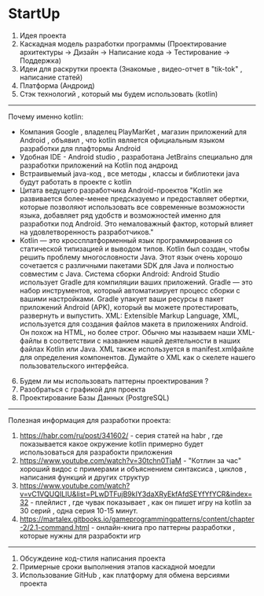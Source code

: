 # StartUp
1) Идея проекта
2) Каскадная модель разработки программы (Проектирование архитектуры -> Дизайн -> Написание кода -> Тестирование -> Поддержка)
3) Идеи для раскрутки проекта (Знакомые , видео-отчет в "tik-tok" , написание статей)
4) Платформа (Андроид)
5) Стэк технологий , который мы будем использовать (kotlin)
--------------------------------------------------------------------------------------------------------------------------------------------------------------------
  Почему именно kotlin:
  - Компания Google , владелец PlayMarKet , магазин приложений для Android , объявил , что kotlin является официальным языком разработки для плафтормы Android
  - Удобная IDE - Android studio , разработана JetBrains специально для разработки приложений на Kotlin под андроид 
  - Встраивыемый java-код , все методы , классы и библиотеки java будут работать в проекте с kotlin
  - Цитата ведущего разработчика Android-проектов "Kotlin же развивается более-менее предсказуемо и предоставляет обертки, которые позволяют использовать все  современные возможности языка, добавляет ряд удобств и возможностей именно для разработки под Android. Это немаловажный фактор, который влияет на удовлетворенность разработчиков."
  - Kotlin — это кроссплатформенный язык программирования со статической типизацией и выводом типов. Kotlin был создан, чтобы решить проблему многословности Java. Этот язык очень хорошо сочетается с различными пакетами SDK для Java и полностью совместим с Java.
Система сборки Android: Android Studio использует Gradle для компиляции ваших приложений. Gradle — это набор инструментов, который автоматизирует процесс сборки с вашими настройками. Gradle упакует ваши ресурсы в пакет приложений Android (APK), который вы можете протестировать, развернуть и выпустить.
XML: Extensible Markup Language, XML, используется для создания файлов макета в приложениях Android. Он похож на HTML, но более строг. Обычно мы называем наши XML-файлы в соответствии с названием нашей деятельности в наших файлах Kotlin или Java. XML также используется в manifest.xmlфайле для определения компонентов. Думайте о XML как о скелете нашего пользовательского интерфейса.
  6) Будем ли мы использовать паттерны проектирования ?
  7) Разобраться с графикой для проекта
  8) Проектирование Базы Данных (PostgreSQL)
--------------------------------------------------------------------------------------------------------------------------------------------------------------------
  Полезная информация для разработки проекта:
  1) https://habr.com/ru/post/341602/ - серия статей на habr , где показывается какое окружение kotlin примерно будет использоваться для разрабокти приложения
  2) https://www.youtube.com/watch?v=30tchn0TjaM - "Котлин за час" хороший видос с примерами и объяснением синтаксиса , циклов , написания функций и других структур
  3) https://www.youtube.com/watch?v=vC1VQUQILlU&list=PLwDTFujB9kIY3daXRyEkfAfdSEYfYfYCR&index=32 - плейлист , где чувак показывает , как он пишет игру на kotlin за 30 серий , одна серия 10-15 минут.
  4) https://martalex.gitbooks.io/gameprogrammingpatterns/content/chapter-2/2.1-command.html - онлайн-книга про паттерны разработки , которые нужны для разрабокти игр
--------------------------------------------------------------------------------------------------------------------------------------------------------------------
1) Обсуждеине код-стиля написания проекта 
2) Примерные сроки выполнения этапов каскадной моедли
3) Использование GitHub , как платформу для обмена версиями проекта

